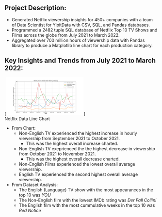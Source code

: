 ## Project Description: 
* Generated Netflix viewership insights for 450+ companies with a team of Data Scientist for YipitData with CSV, SQL, and Pandas databases.
* Programmed a 2482 tuple SQL database of Netflix Top 10 TV Shows and Films across the globe from July 2021 to March 2022.
* Aggregated over 700 million hours of viewership data with Pandas library to produce a Matplotlib line chart for each production category.
## Key Insights and Trends from July 2021 to March 2022: 
[<img src = "Netflix Line Chart.png" alt = "Netflix Chart" title = "Netflix Line Chart" width = "256"/>]
</br>
Netflix Data Line Chart </br>
* From Chart: 
  * Non-English TV experienced the highest increase in hourly viewership from September 2021 to October 2021.
    * This was the highest overall increase charted.
  * Non-English TV exeprienced the the highest decrease in viewership from October 2021 to November 2021.
    * This was the highest overall decrease charted.
  * Non-English Films experienced the lowest overall average viewership.
  * English TV experienced the second highest overall average viewership.
* From Dataset Analysis: 
  * The English (Language) TV show with the most appearances in the top 10 was _YOU_
  * The Non-English film with the lowest IMDb rating was _Der Fall Collini_
  * The English film with the most cummulative weeks in the top 10 was _Red Notice_
  
